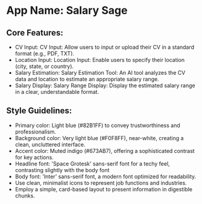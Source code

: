 # **App Name**: Salary Sage

## Core Features:

- CV Input: CV Input: Allow users to input or upload their CV in a standard format (e.g., PDF, TXT).
- Location Input: Location Input: Enable users to specify their location (city, state, or country).
- Salary Estimation: Salary Estimation Tool:  An AI tool analyzes the CV data and location to estimate an appropriate salary range.
- Salary Display: Salary Range Display: Display the estimated salary range in a clear, understandable format.

## Style Guidelines:

- Primary color: Light blue (#82B1FF) to convey trustworthiness and professionalism.
- Background color: Very light blue (#F0F8FF), near-white, creating a clean, uncluttered interface.
- Accent color: Muted indigo (#673AB7), offering a sophisticated contrast for key actions.
- Headline font: 'Space Grotesk' sans-serif font for a techy feel, contrasting slightly with the body font
- Body font: 'Inter' sans-serif font, a modern font optimized for readability.
- Use clean, minimalist icons to represent job functions and industries.
- Employ a simple, card-based layout to present information in digestible chunks.